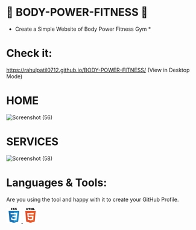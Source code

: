 # 💪 BODY-POWER-FITNESS 💪
* Create a Simple Website of Body Power Fitness Gym *
# Check it:
https://rahulpatil0712.github.io/BODY-POWER-FITNESS/
(View in Desktop Mode)
# HOME
![Screenshot (56)](https://user-images.githubusercontent.com/85786621/143731958-578f8ebd-b6b9-4fde-804b-035a8be0387f.png)
# SERVICES
![Screenshot (58)](https://user-images.githubusercontent.com/85786621/143732022-34a66c3a-c301-44e0-ae45-a8172c70d910.png)
# Languages & Tools:
Are you using the tool and happy with it to create your GitHub Profile.
<p align="left"> <a href="https://www.w3schools.com/css/" target="_blank" rel="noreferrer"> <img src="https://raw.githubusercontent.com/devicons/devicon/master/icons/css3/css3-original-wordmark.svg" alt="css3" width="40" height="40"/> </a> <a href="https://www.w3.org/html/" target="_blank" rel="noreferrer"> <img src="https://raw.githubusercontent.com/devicons/devicon/master/icons/html5/html5-original-wordmark.svg" alt="html5" width="40" height="40"/> </a> </p>
